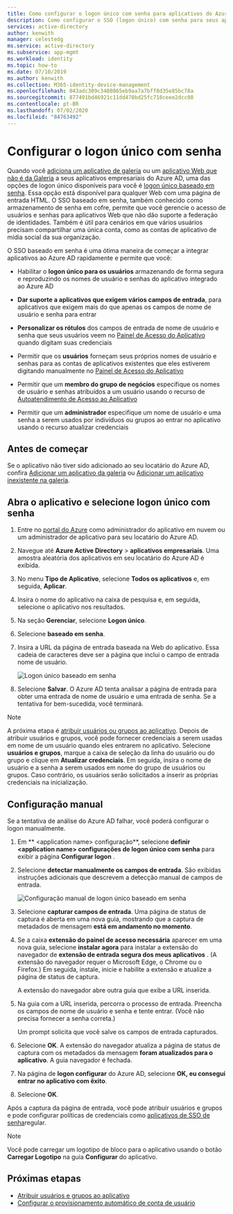 ```yaml
---
title: Como configurar o logon único com senha para aplicativos do Azure AD | Microsoft Docs
description: Como configurar o SSO (logon único) com senha para seus aplicativos empresariais do Azure AD na plataforma Microsoft Identity (Azure AD)
services: active-directory
author: kenwith
manager: celestedg
ms.service: active-directory
ms.subservice: app-mgmt
ms.workload: identity
ms.topic: how-to
ms.date: 07/10/2019
ms.author: kenwith
ms.collection: M365-identity-device-management
ms.openlocfilehash: 043adc309c3480865eb9aa7a7bff8d35e85bc78a
ms.sourcegitcommit: 877491bd46921c11dd478bd25fc718ceee2dcc08
ms.contentlocale: pt-BR
ms.lasthandoff: 07/02/2020
ms.locfileid: "84763492"
---
```

# <a name="configure-password-single-sign-on"></a>Configurar o logon único com senha

Quando você [adiciona um aplicativo de galeria](add-gallery-app.md) ou um [aplicativo Web que não é da Galeria](add-non-gallery-app.md) a seus aplicativos empresariais do Azure AD, uma das opções de logon único disponíveis para você é [logon único baseado em senha](what-is-single-sign-on.md#password-based-sso). Essa opção está disponível para qualquer Web com uma página de entrada HTML. O SSO baseado em senha, também conhecido como armazenamento de senha em cofre, permite que você gerencie o acesso de usuários e senhas para aplicativos Web que não dão suporte a federação de identidades. Também é útil para cenários em que vários usuários precisam compartilhar uma única conta, como as contas de aplicativo de mídia social da sua organização. 

O SSO baseado em senha é uma ótima maneira de começar a integrar aplicativos ao Azure AD rapidamente e permite que você:

-   Habilitar o **logon único para os usuários** armazenando de forma segura e reproduzindo os nomes de usuário e senhas do aplicativo integrado ao Azure AD

-   **Dar suporte a aplicativos que exigem vários campos de entrada**, para aplicativos que exigem mais do que apenas os campos de nome de usuário e senha para entrar

-   **Personalizar os rótulos** dos campos de entrada de nome de usuário e senha que seus usuários veem no [Painel de Acesso do Aplicativo](https://docs.microsoft.com/azure/active-directory/active-directory-saas-access-panel-introduction) quando digitam suas credenciais

-   Permitir que os **usuários** forneçam seus próprios nomes de usuário e senhas para as contas de aplicativos existentes que eles estiverem digitando manualmente no [Painel de Acesso do Aplicativo](https://docs.microsoft.com/azure/active-directory/active-directory-saas-access-panel-introduction)

-   Permitir que um **membro do grupo de negócios** especifique os nomes de usuário e senhas atribuídos a um usuário usando o recurso de [Autoatendimento de Acesso ao Aplicativo](https://docs.microsoft.com/azure/active-directory/active-directory-self-service-application-access)

-   Permitir que um **administrador** especifique um nome de usuário e uma senha a serem usados por indivíduos ou grupos ao entrar no aplicativo usando o recurso atualizar credenciais 

## <a name="before-you-begin"></a>Antes de começar

Se o aplicativo não tiver sido adicionado ao seu locatário do Azure AD, confira [Adicionar um aplicativo da galeria](add-gallery-app.md) ou [Adicionar um aplicativo inexistente na galeria](add-non-gallery-app.md).

## <a name="open-the-app-and-select-password-single-sign-on"></a>Abra o aplicativo e selecione logon único com senha

1. Entre no [portal do Azure](https://portal.azure.com) como administrador do aplicativo em nuvem ou um administrador de aplicativo para seu locatário do Azure AD.

2. Navegue até **Azure Active Directory**  >  **aplicativos empresariais**. Uma amostra aleatória dos aplicativos em seu locatário do Azure AD é exibida. 

3. No menu **Tipo de Aplicativo**, selecione **Todos os aplicativos** e, em seguida, **Aplicar**.

4. Insira o nome do aplicativo na caixa de pesquisa e, em seguida, selecione o aplicativo nos resultados.

5. Na seção **Gerenciar**, selecione **Logon único**. 

6. Selecione **baseado em senha**.

7. Insira a URL da página de entrada baseada na Web do aplicativo. Essa cadeia de caracteres deve ser a página que inclui o campo de entrada nome de usuário.

   ![Logon único baseado em senha](./media/configure-single-sign-on-non-gallery-applications/password-based-sso.png)

8. Selecione **Salvar**. O Azure AD tenta analisar a página de entrada para obter uma entrada de nome de usuário e uma entrada de senha. Se a tentativa for bem-sucedida, você terminará. 
 
> [!NOTE]
> A próxima etapa é [atribuir usuários ou grupos ao aplicativo](methods-for-assigning-users-and-groups.md). Depois de atribuir usuários e grupos, você pode fornecer credenciais a serem usadas em nome de um usuário quando eles entrarem no aplicativo. Selecione **usuários e grupos**, marque a caixa de seleção da linha do usuário ou do grupo e clique em **Atualizar credenciais**. Em seguida, insira o nome de usuário e a senha a serem usados em nome do grupo de usuários ou grupos. Caso contrário, os usuários serão solicitados a inserir as próprias credenciais na inicialização.
 

## <a name="manual-configuration"></a>Configuração manual

Se a tentativa de análise do Azure AD falhar, você poderá configurar o logon manualmente.

1. Em ** \<application name> configuração**, selecione **definir \<application name> configurações de logon único com senha** para exibir a página **Configurar logon** . 

2. Selecione **detectar manualmente os campos de entrada**. São exibidas instruções adicionais que descrevem a detecção manual de campos de entrada.

   ![Configuração manual de logon único baseado em senha](./media/configure-password-single-sign-on/password-configure-sign-on.png)
3. Selecione **capturar campos de entrada**. Uma página de status de captura é aberta em uma nova guia, mostrando que a captura de metadados de mensagem **está em andamento no momento**.

4. Se a caixa **extensão do painel de acesso necessária** aparecer em uma nova guia, selecione **instalar agora** para instalar a extensão do navegador de **extensão de entrada segura dos meus aplicativos** . (A extensão do navegador requer o Microsoft Edge, o Chrome ou o Firefox.) Em seguida, instale, inicie e habilite a extensão e atualize a página de status de captura.

   A extensão do navegador abre outra guia que exibe a URL inserida.
5. Na guia com a URL inserida, percorra o processo de entrada. Preencha os campos de nome de usuário e senha e tente entrar. (Você não precisa fornecer a senha correta.)

   Um prompt solicita que você salve os campos de entrada capturados.
6. Selecione **OK**. A extensão do navegador atualiza a página de status de captura com os metadados da mensagem **foram atualizados para o aplicativo**. A guia navegador é fechada.

7. Na página de **logon configurar** do Azure AD, selecione **OK, eu consegui entrar no aplicativo com êxito**.

8. Selecione **OK**.

Após a captura da página de entrada, você pode atribuir usuários e grupos e pode configurar políticas de credenciais como [aplicativos de SSO de senha](what-is-single-sign-on.md)regular.

> [!NOTE]
> Você pode carregar um logotipo de bloco para o aplicativo usando o botão **Carregar Logotipo** na guia **Configurar** do aplicativo.

## <a name="next-steps"></a>Próximas etapas

- [Atribuir usuários e grupos ao aplicativo](methods-for-assigning-users-and-groups.md)
- [Configurar o provisionamento automático de conta de usuário](../app-provisioning/configure-automatic-user-provisioning-portal.md)
